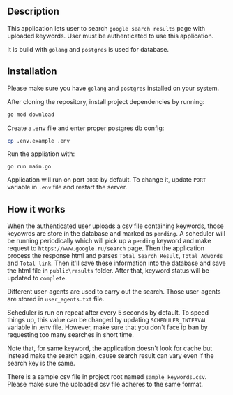 ## Description

This application lets user to search `google search results` page with uploaded keywords. User must be authenticated to use this application.


It is build with `golang` and `postgres` is used for database. 

## Installation

Please make sure you have `golang` and `postgres` installed on your system. 

After cloning the repository, install project dependencies by running:

```sh
go mod download
```

Create a .env file and enter proper postgres db config:

```sh
cp .env.example .env
```

Run the appliation with:
```
go run main.go
```

Application will run on port `8080` by default. To change it, update `PORT` variable in `.env` file and restart the server.


## How it works

When the authenticated user uploads a csv file containing keywords, those keyowrds are store in the database and marked as `pending`. A scheduler will be running periodically which will pick up a `pending` keyword and make request to `https://www.google.ru/search` page. Then the application process the response html and parses `Total Search Result`, `Total Adwords` and `Total link`. Then it'll save these information into the database and save the html file in `public\results` folder. After that, keyword status will be updated to `complete`. 

Different user-agents are used to carry out the search. Those user-agents are stored in `user_agents.txt` file. 

Scheduler is run on repeat after every 5 seconds by default. To speed things up, this value can be changed by updating `SCHEDULER_INTERVAL` variable in .env file. However, make sure that you don't face ip ban by requesting too many searches in short time. 

Note that, for same keyword, the application doesn't look for cache but instead make the search again, cause search result can vary even if the search key is the same.

There is a sample csv file in project root named `sample_keywords.csv`. Please make sure the uploaded csv file adheres to the same format.
